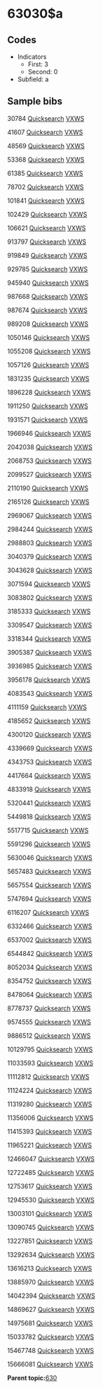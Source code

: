 # 63030$a

## Codes

-   Indicators
    -   First: 3
    -   Second: 0
-   Subfield: a

## Sample bibs

30784 [Quicksearch](https://search.library.yale.edu/catalog/30784) [VXWS](http://prodorbis.library.yale.edu:7014/vxws/GetHoldingsService?bibId=30784)

41607 [Quicksearch](https://search.library.yale.edu/catalog/41607) [VXWS](http://prodorbis.library.yale.edu:7014/vxws/GetHoldingsService?bibId=41607)

48569 [Quicksearch](https://search.library.yale.edu/catalog/48569) [VXWS](http://prodorbis.library.yale.edu:7014/vxws/GetHoldingsService?bibId=48569)

53368 [Quicksearch](https://search.library.yale.edu/catalog/53368) [VXWS](http://prodorbis.library.yale.edu:7014/vxws/GetHoldingsService?bibId=53368)

61385 [Quicksearch](https://search.library.yale.edu/catalog/61385) [VXWS](http://prodorbis.library.yale.edu:7014/vxws/GetHoldingsService?bibId=61385)

78702 [Quicksearch](https://search.library.yale.edu/catalog/78702) [VXWS](http://prodorbis.library.yale.edu:7014/vxws/GetHoldingsService?bibId=78702)

101841 [Quicksearch](https://search.library.yale.edu/catalog/101841) [VXWS](http://prodorbis.library.yale.edu:7014/vxws/GetHoldingsService?bibId=101841)

102429 [Quicksearch](https://search.library.yale.edu/catalog/102429) [VXWS](http://prodorbis.library.yale.edu:7014/vxws/GetHoldingsService?bibId=102429)

106621 [Quicksearch](https://search.library.yale.edu/catalog/106621) [VXWS](http://prodorbis.library.yale.edu:7014/vxws/GetHoldingsService?bibId=106621)

913797 [Quicksearch](https://search.library.yale.edu/catalog/913797) [VXWS](http://prodorbis.library.yale.edu:7014/vxws/GetHoldingsService?bibId=913797)

919849 [Quicksearch](https://search.library.yale.edu/catalog/919849) [VXWS](http://prodorbis.library.yale.edu:7014/vxws/GetHoldingsService?bibId=919849)

929785 [Quicksearch](https://search.library.yale.edu/catalog/929785) [VXWS](http://prodorbis.library.yale.edu:7014/vxws/GetHoldingsService?bibId=929785)

945940 [Quicksearch](https://search.library.yale.edu/catalog/945940) [VXWS](http://prodorbis.library.yale.edu:7014/vxws/GetHoldingsService?bibId=945940)

987668 [Quicksearch](https://search.library.yale.edu/catalog/987668) [VXWS](http://prodorbis.library.yale.edu:7014/vxws/GetHoldingsService?bibId=987668)

987674 [Quicksearch](https://search.library.yale.edu/catalog/987674) [VXWS](http://prodorbis.library.yale.edu:7014/vxws/GetHoldingsService?bibId=987674)

989208 [Quicksearch](https://search.library.yale.edu/catalog/989208) [VXWS](http://prodorbis.library.yale.edu:7014/vxws/GetHoldingsService?bibId=989208)

1050146 [Quicksearch](https://search.library.yale.edu/catalog/1050146) [VXWS](http://prodorbis.library.yale.edu:7014/vxws/GetHoldingsService?bibId=1050146)

1055208 [Quicksearch](https://search.library.yale.edu/catalog/1055208) [VXWS](http://prodorbis.library.yale.edu:7014/vxws/GetHoldingsService?bibId=1055208)

1057126 [Quicksearch](https://search.library.yale.edu/catalog/1057126) [VXWS](http://prodorbis.library.yale.edu:7014/vxws/GetHoldingsService?bibId=1057126)

1831235 [Quicksearch](https://search.library.yale.edu/catalog/1831235) [VXWS](http://prodorbis.library.yale.edu:7014/vxws/GetHoldingsService?bibId=1831235)

1896228 [Quicksearch](https://search.library.yale.edu/catalog/1896228) [VXWS](http://prodorbis.library.yale.edu:7014/vxws/GetHoldingsService?bibId=1896228)

1911250 [Quicksearch](https://search.library.yale.edu/catalog/1911250) [VXWS](http://prodorbis.library.yale.edu:7014/vxws/GetHoldingsService?bibId=1911250)

1931571 [Quicksearch](https://search.library.yale.edu/catalog/1931571) [VXWS](http://prodorbis.library.yale.edu:7014/vxws/GetHoldingsService?bibId=1931571)

1966946 [Quicksearch](https://search.library.yale.edu/catalog/1966946) [VXWS](http://prodorbis.library.yale.edu:7014/vxws/GetHoldingsService?bibId=1966946)

2042038 [Quicksearch](https://search.library.yale.edu/catalog/2042038) [VXWS](http://prodorbis.library.yale.edu:7014/vxws/GetHoldingsService?bibId=2042038)

2068753 [Quicksearch](https://search.library.yale.edu/catalog/2068753) [VXWS](http://prodorbis.library.yale.edu:7014/vxws/GetHoldingsService?bibId=2068753)

2099527 [Quicksearch](https://search.library.yale.edu/catalog/2099527) [VXWS](http://prodorbis.library.yale.edu:7014/vxws/GetHoldingsService?bibId=2099527)

2110190 [Quicksearch](https://search.library.yale.edu/catalog/2110190) [VXWS](http://prodorbis.library.yale.edu:7014/vxws/GetHoldingsService?bibId=2110190)

2165126 [Quicksearch](https://search.library.yale.edu/catalog/2165126) [VXWS](http://prodorbis.library.yale.edu:7014/vxws/GetHoldingsService?bibId=2165126)

2969067 [Quicksearch](https://search.library.yale.edu/catalog/2969067) [VXWS](http://prodorbis.library.yale.edu:7014/vxws/GetHoldingsService?bibId=2969067)

2984244 [Quicksearch](https://search.library.yale.edu/catalog/2984244) [VXWS](http://prodorbis.library.yale.edu:7014/vxws/GetHoldingsService?bibId=2984244)

2988803 [Quicksearch](https://search.library.yale.edu/catalog/2988803) [VXWS](http://prodorbis.library.yale.edu:7014/vxws/GetHoldingsService?bibId=2988803)

3040379 [Quicksearch](https://search.library.yale.edu/catalog/3040379) [VXWS](http://prodorbis.library.yale.edu:7014/vxws/GetHoldingsService?bibId=3040379)

3043628 [Quicksearch](https://search.library.yale.edu/catalog/3043628) [VXWS](http://prodorbis.library.yale.edu:7014/vxws/GetHoldingsService?bibId=3043628)

3071594 [Quicksearch](https://search.library.yale.edu/catalog/3071594) [VXWS](http://prodorbis.library.yale.edu:7014/vxws/GetHoldingsService?bibId=3071594)

3083802 [Quicksearch](https://search.library.yale.edu/catalog/3083802) [VXWS](http://prodorbis.library.yale.edu:7014/vxws/GetHoldingsService?bibId=3083802)

3185333 [Quicksearch](https://search.library.yale.edu/catalog/3185333) [VXWS](http://prodorbis.library.yale.edu:7014/vxws/GetHoldingsService?bibId=3185333)

3309547 [Quicksearch](https://search.library.yale.edu/catalog/3309547) [VXWS](http://prodorbis.library.yale.edu:7014/vxws/GetHoldingsService?bibId=3309547)

3318344 [Quicksearch](https://search.library.yale.edu/catalog/3318344) [VXWS](http://prodorbis.library.yale.edu:7014/vxws/GetHoldingsService?bibId=3318344)

3905387 [Quicksearch](https://search.library.yale.edu/catalog/3905387) [VXWS](http://prodorbis.library.yale.edu:7014/vxws/GetHoldingsService?bibId=3905387)

3936985 [Quicksearch](https://search.library.yale.edu/catalog/3936985) [VXWS](http://prodorbis.library.yale.edu:7014/vxws/GetHoldingsService?bibId=3936985)

3956178 [Quicksearch](https://search.library.yale.edu/catalog/3956178) [VXWS](http://prodorbis.library.yale.edu:7014/vxws/GetHoldingsService?bibId=3956178)

4083543 [Quicksearch](https://search.library.yale.edu/catalog/4083543) [VXWS](http://prodorbis.library.yale.edu:7014/vxws/GetHoldingsService?bibId=4083543)

4111159 [Quicksearch](https://search.library.yale.edu/catalog/4111159) [VXWS](http://prodorbis.library.yale.edu:7014/vxws/GetHoldingsService?bibId=4111159)

4185652 [Quicksearch](https://search.library.yale.edu/catalog/4185652) [VXWS](http://prodorbis.library.yale.edu:7014/vxws/GetHoldingsService?bibId=4185652)

4300120 [Quicksearch](https://search.library.yale.edu/catalog/4300120) [VXWS](http://prodorbis.library.yale.edu:7014/vxws/GetHoldingsService?bibId=4300120)

4339669 [Quicksearch](https://search.library.yale.edu/catalog/4339669) [VXWS](http://prodorbis.library.yale.edu:7014/vxws/GetHoldingsService?bibId=4339669)

4343753 [Quicksearch](https://search.library.yale.edu/catalog/4343753) [VXWS](http://prodorbis.library.yale.edu:7014/vxws/GetHoldingsService?bibId=4343753)

4417664 [Quicksearch](https://search.library.yale.edu/catalog/4417664) [VXWS](http://prodorbis.library.yale.edu:7014/vxws/GetHoldingsService?bibId=4417664)

4833918 [Quicksearch](https://search.library.yale.edu/catalog/4833918) [VXWS](http://prodorbis.library.yale.edu:7014/vxws/GetHoldingsService?bibId=4833918)

5320441 [Quicksearch](https://search.library.yale.edu/catalog/5320441) [VXWS](http://prodorbis.library.yale.edu:7014/vxws/GetHoldingsService?bibId=5320441)

5449818 [Quicksearch](https://search.library.yale.edu/catalog/5449818) [VXWS](http://prodorbis.library.yale.edu:7014/vxws/GetHoldingsService?bibId=5449818)

5517715 [Quicksearch](https://search.library.yale.edu/catalog/5517715) [VXWS](http://prodorbis.library.yale.edu:7014/vxws/GetHoldingsService?bibId=5517715)

5591296 [Quicksearch](https://search.library.yale.edu/catalog/5591296) [VXWS](http://prodorbis.library.yale.edu:7014/vxws/GetHoldingsService?bibId=5591296)

5630046 [Quicksearch](https://search.library.yale.edu/catalog/5630046) [VXWS](http://prodorbis.library.yale.edu:7014/vxws/GetHoldingsService?bibId=5630046)

5657483 [Quicksearch](https://search.library.yale.edu/catalog/5657483) [VXWS](http://prodorbis.library.yale.edu:7014/vxws/GetHoldingsService?bibId=5657483)

5657554 [Quicksearch](https://search.library.yale.edu/catalog/5657554) [VXWS](http://prodorbis.library.yale.edu:7014/vxws/GetHoldingsService?bibId=5657554)

5747694 [Quicksearch](https://search.library.yale.edu/catalog/5747694) [VXWS](http://prodorbis.library.yale.edu:7014/vxws/GetHoldingsService?bibId=5747694)

6116207 [Quicksearch](https://search.library.yale.edu/catalog/6116207) [VXWS](http://prodorbis.library.yale.edu:7014/vxws/GetHoldingsService?bibId=6116207)

6332466 [Quicksearch](https://search.library.yale.edu/catalog/6332466) [VXWS](http://prodorbis.library.yale.edu:7014/vxws/GetHoldingsService?bibId=6332466)

6537002 [Quicksearch](https://search.library.yale.edu/catalog/6537002) [VXWS](http://prodorbis.library.yale.edu:7014/vxws/GetHoldingsService?bibId=6537002)

6544842 [Quicksearch](https://search.library.yale.edu/catalog/6544842) [VXWS](http://prodorbis.library.yale.edu:7014/vxws/GetHoldingsService?bibId=6544842)

8052034 [Quicksearch](https://search.library.yale.edu/catalog/8052034) [VXWS](http://prodorbis.library.yale.edu:7014/vxws/GetHoldingsService?bibId=8052034)

8354752 [Quicksearch](https://search.library.yale.edu/catalog/8354752) [VXWS](http://prodorbis.library.yale.edu:7014/vxws/GetHoldingsService?bibId=8354752)

8478064 [Quicksearch](https://search.library.yale.edu/catalog/8478064) [VXWS](http://prodorbis.library.yale.edu:7014/vxws/GetHoldingsService?bibId=8478064)

8778737 [Quicksearch](https://search.library.yale.edu/catalog/8778737) [VXWS](http://prodorbis.library.yale.edu:7014/vxws/GetHoldingsService?bibId=8778737)

9574555 [Quicksearch](https://search.library.yale.edu/catalog/9574555) [VXWS](http://prodorbis.library.yale.edu:7014/vxws/GetHoldingsService?bibId=9574555)

9886512 [Quicksearch](https://search.library.yale.edu/catalog/9886512) [VXWS](http://prodorbis.library.yale.edu:7014/vxws/GetHoldingsService?bibId=9886512)

10129795 [Quicksearch](https://search.library.yale.edu/catalog/10129795) [VXWS](http://prodorbis.library.yale.edu:7014/vxws/GetHoldingsService?bibId=10129795)

11033593 [Quicksearch](https://search.library.yale.edu/catalog/11033593) [VXWS](http://prodorbis.library.yale.edu:7014/vxws/GetHoldingsService?bibId=11033593)

11112812 [Quicksearch](https://search.library.yale.edu/catalog/11112812) [VXWS](http://prodorbis.library.yale.edu:7014/vxws/GetHoldingsService?bibId=11112812)

11124224 [Quicksearch](https://search.library.yale.edu/catalog/11124224) [VXWS](http://prodorbis.library.yale.edu:7014/vxws/GetHoldingsService?bibId=11124224)

11319280 [Quicksearch](https://search.library.yale.edu/catalog/11319280) [VXWS](http://prodorbis.library.yale.edu:7014/vxws/GetHoldingsService?bibId=11319280)

11356006 [Quicksearch](https://search.library.yale.edu/catalog/11356006) [VXWS](http://prodorbis.library.yale.edu:7014/vxws/GetHoldingsService?bibId=11356006)

11415393 [Quicksearch](https://search.library.yale.edu/catalog/11415393) [VXWS](http://prodorbis.library.yale.edu:7014/vxws/GetHoldingsService?bibId=11415393)

11965221 [Quicksearch](https://search.library.yale.edu/catalog/11965221) [VXWS](http://prodorbis.library.yale.edu:7014/vxws/GetHoldingsService?bibId=11965221)

12466047 [Quicksearch](https://search.library.yale.edu/catalog/12466047) [VXWS](http://prodorbis.library.yale.edu:7014/vxws/GetHoldingsService?bibId=12466047)

12722485 [Quicksearch](https://search.library.yale.edu/catalog/12722485) [VXWS](http://prodorbis.library.yale.edu:7014/vxws/GetHoldingsService?bibId=12722485)

12753617 [Quicksearch](https://search.library.yale.edu/catalog/12753617) [VXWS](http://prodorbis.library.yale.edu:7014/vxws/GetHoldingsService?bibId=12753617)

12945530 [Quicksearch](https://search.library.yale.edu/catalog/12945530) [VXWS](http://prodorbis.library.yale.edu:7014/vxws/GetHoldingsService?bibId=12945530)

13003101 [Quicksearch](https://search.library.yale.edu/catalog/13003101) [VXWS](http://prodorbis.library.yale.edu:7014/vxws/GetHoldingsService?bibId=13003101)

13090745 [Quicksearch](https://search.library.yale.edu/catalog/13090745) [VXWS](http://prodorbis.library.yale.edu:7014/vxws/GetHoldingsService?bibId=13090745)

13227851 [Quicksearch](https://search.library.yale.edu/catalog/13227851) [VXWS](http://prodorbis.library.yale.edu:7014/vxws/GetHoldingsService?bibId=13227851)

13292634 [Quicksearch](https://search.library.yale.edu/catalog/13292634) [VXWS](http://prodorbis.library.yale.edu:7014/vxws/GetHoldingsService?bibId=13292634)

13616213 [Quicksearch](https://search.library.yale.edu/catalog/13616213) [VXWS](http://prodorbis.library.yale.edu:7014/vxws/GetHoldingsService?bibId=13616213)

13885970 [Quicksearch](https://search.library.yale.edu/catalog/13885970) [VXWS](http://prodorbis.library.yale.edu:7014/vxws/GetHoldingsService?bibId=13885970)

14042394 [Quicksearch](https://search.library.yale.edu/catalog/14042394) [VXWS](http://prodorbis.library.yale.edu:7014/vxws/GetHoldingsService?bibId=14042394)

14869627 [Quicksearch](https://search.library.yale.edu/catalog/14869627) [VXWS](http://prodorbis.library.yale.edu:7014/vxws/GetHoldingsService?bibId=14869627)

14975681 [Quicksearch](https://search.library.yale.edu/catalog/14975681) [VXWS](http://prodorbis.library.yale.edu:7014/vxws/GetHoldingsService?bibId=14975681)

15033782 [Quicksearch](https://search.library.yale.edu/catalog/15033782) [VXWS](http://prodorbis.library.yale.edu:7014/vxws/GetHoldingsService?bibId=15033782)

15467748 [Quicksearch](https://search.library.yale.edu/catalog/15467748) [VXWS](http://prodorbis.library.yale.edu:7014/vxws/GetHoldingsService?bibId=15467748)

15666081 [Quicksearch](https://search.library.yale.edu/catalog/15666081) [VXWS](http://prodorbis.library.yale.edu:7014/vxws/GetHoldingsService?bibId=15666081)

**Parent topic:**[630](../../tags/630/630.md)

